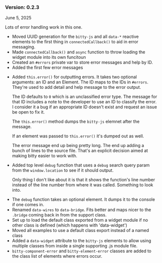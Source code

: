 
  <h3>Version: 0.2.3</h3>
  <p>June 5, 2025</p>

  <p>Lots of error handling work in this one.</p>

  <ul>
    <li>
      Moved UUID generation for the <code>bitty-js</code> and all
      <code>data-*</code> reactive elements to the first thing in
      <code>connectedCallback()</code> to aid in error messaging.
    </li>
    <li>
      Made <code>connectedCallback()</code> and <code>async</code> function to
      throw loading the widget module into its own funcitoun
    </li>
    <li>
      Created an <code>#errors</code> private var to store error messages and
      help by ID.
    </li>
    <li>Added the first few error messages</li>
    <li>
      <p>
        Added <code>this.error()</code> for outputting errors. It takes two
        optional arguments: an ID and an Element. The ID maps to the IDs in
        <code>#errors</code>. They're used to add detail and help message to the
        error output.
      </p>
      <p>
        The ID defaults to <code>0</code> which is an unclassified error type.
        The message for that ID includes a note to the developer to use an ID to
        classify the error. I consider it a bug if an appropriate ID doesn't
        exist and request an issue be open to fix it.
      </p>
      <p>
        The <code>this.error()</code> method dumps the
        <code>bitty-js</code> elemnet after the message.
      </p>
      <p>
        If an element was passed to <code>this.error()</code> it's dumped out as
        well.
      </p>
      <p>
        The error message end up being pretty long. The end up adding a bunch of
        lines to the source file. That's an explicit decision aimed at making
        bitty easier to work with.
      </p>
    </li>
    <li>
      <p>
        Added top level <code>debug</code> function that uses a
        <code>debug</code> search query param from the
        <code>window.location</code> to see if it should output.
      </p>
      <p>
        Only thing I don't like about it is that it shows the function's line
        number instead of the line number from where it was called. Something to
        look into.
      </p>
    </li>
    <li>
      The <code>debug</code> function takes an optional element. It dumps it to
      the console if one comes in.
    </li>
    <li>
      Renamed <code>data-wires</code> to <code>data-bridge</code>. Fits better
      and maps nicer to the <code>.bridge</code> coming back in from the support
      class.
    </li>
    <li>
      Set up to load the default class exported from a widget module if no other
      class is defined (which happens with 'data-widget')
    </li>
    <li>
      Moved all examples to use a default class export instead of a named class
    </li>
    <li>
      Added a <code>data-widget</code> attribute to the
      <code>bitty-js</code> elements to allow using multiple classes from inside
      a single supporting .js module file.
    </li>
    <li>
      <code>bitty-component-error</code> and
      <code>bitty-element-error</code> classes are added to the class list of
      elements where errors occur.
    </li>
  </ul>
